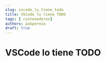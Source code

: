 ```yaml
---
slug: vscode_lo_tiene_todo 
title: VSCode lo tiene TODO 
tags: [ contenedores]
authors: pabpereza
draft: true
---
```



# VSCode lo tiene TODO 